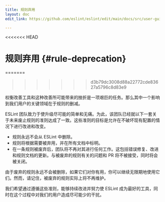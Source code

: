 ```yaml
---
title: 规则弃用
layout: doc
edit_link: https://github.com/eslint/eslint/edit/main/docs/src/user-guide/rule-deprecation.md

---
```

<<<<<<< HEAD
<!-- Note: No pull requests accepted for this file. See README.md in the root directory for details. -->

# 规则弃用 {#rule-deprecation}
=======
>>>>>>> d3b79dc3008d88a22772cde83627a5796c8d83e9

权衡改善工具和这种改善所可能带来的挫折是一项艰巨的任务。那么其中一个影响到我们用户的关键领域在于规则的删减。

ESLint 团队致力于使升级尽可能的简单和无痛。为此，该团队已经就以下一套关于未来废止规则的准则达成了一致。这些准则的目标是允许在不破坏现有配置的情况下进行改进和改变。

* 规则永远不会从 ESLint 中删除。
* 规则将根据需要被弃用，并在所有文档中标明。
* 在一条规则被废弃后，团队将不再对其进行任何工作。这包括错误修复、改进和规则文档的更新。与被废弃的规则有关的问题和 PR 将不被接受，同时将会被关闭。

由于废弃的规则永远不会被删除，如果它们对你有用，你可以继续无限期地使用它们。然而，请记住，被废弃的规则实际上将不再维护。

我们希望通过遵循这些准则，能够持续改进并努力使 ESLint 成为最好的工具，同时在这个过程中对我们的用户造成尽可能少的干扰。
